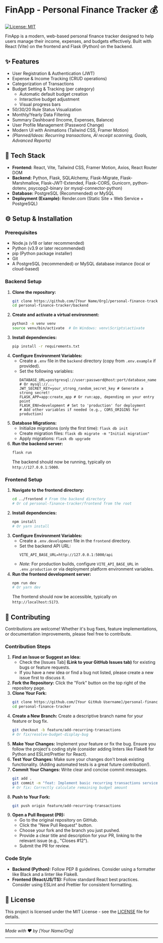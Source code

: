 # FinApp - Personal Finance Tracker 💰

[![License: MIT](https://img.shields.io/badge/License-MIT-blue.svg)](https://opensource.org/licenses/MIT)
<!-- Add other badges if applicable: build status, code coverage, etc. -->

FinApp is a modern, web-based personal finance tracker designed to help users manage their income, expenses, and budgets effectively. Built with React (Vite) on the frontend and Flask (Python) on the backend.

<!-- Add a screenshot of your application -->

## ✨ Features

*   User Registration & Authentication (JWT)
*   Expense & Income Tracking (CRUD operations)
*   Categorization of Transactions
*   Budget Setting & Tracking (per category)
    *   Automatic default budget creation
    *   Interactive budget adjustment
    *   Visual progress bars
*   50/30/20 Rule Status Visualization
*   Monthly/Yearly Data Filtering
*   Summary Dashboard (Income, Expenses, Balance)
*   User Profile Management (Password Change)
*   Modern UI with Animations (Tailwind CSS, Framer Motion)
*   *(Planned/Ideas: Recurring transactions, AI receipt scanning, Goals, Advanced Reports)*

## 🚀 Tech Stack

*   **Frontend:** React, Vite, Tailwind CSS, Framer Motion, Axios, React Router DOM
*   **Backend:** Python, Flask, SQLAlchemy, Flask-Migrate, Flask-Marshmallow, Flask-JWT-Extended, Flask-CORS, Gunicorn, python-dotenv, psycopg2-binary (or mysql-connector-python)
*   **Database:** PostgreSQL (Recommended) or MySQL
*   **Deployment (Example):** Render.com (Static Site + Web Service + PostgreSQL)

## ⚙️ Setup & Installation

### Prerequisites

*   Node.js (v18 or later recommended)
*   Python (v3.9 or later recommended)
*   pip (Python package installer)
*   Git
*   A PostgreSQL (recommended) or MySQL database instance (local or cloud-based)

### Backend Setup

1.  **Clone the repository:**
    ```bash
    git clone https://github.com/[Your Name/Org]/personal-finance-tracker.git
    cd personal-finance-tracker/backend
    ```
2.  **Create and activate a virtual environment:**
    ```bash
    python3 -m venv venv
    source venv/bin/activate  # On Windows: venv\Scripts\activate
    ```
3.  **Install dependencies:**
    ```bash
    pip install -r requirements.txt
    ```
4.  **Configure Environment Variables:**
    *   Create a `.env` file in the `backend` directory (copy from `.env.example` if provided).
    *   Set the following variables:
        ```dotenv
        DATABASE_URL=postgresql://user:password@host:port/database_name # Or mysql://...
        JWT_SECRET_KEY=your_strong_random_secret_key # Generate a strong secret!
        FLASK_APP=app:create_app # Or run:app, depending on your entry point
        FLASK_ENV=development # Set to 'production' for deployment
        # Add other variables if needed (e.g., CORS_ORIGINS for production)
        ```
5.  **Database Migrations:**
    *   Initialize migrations (only the first time): `flask db init`
    *   Create migration files: `flask db migrate -m "Initial migration"`
    *   Apply migrations: `flask db upgrade`
6.  **Run the backend server:**
    ```bash
    flask run
    ```
    The backend should now be running, typically on `http://127.0.0.1:5000`.

### Frontend Setup

1.  **Navigate to the frontend directory:**
    ```bash
    cd ../frontend # From the backend directory
    # Or cd personal-finance-tracker/frontend from the root
    ```
2.  **Install dependencies:**
    ```bash
    npm install
    # Or yarn install
    ```
3.  **Configure Environment Variables:**
    *   Create a `.env.development` file in the `frontend` directory.
    *   Set the backend API URL:
        ```dotenv
        VITE_API_BASE_URL=http://127.0.0.1:5000/api
        ```
    *   *Note:* For production builds, configure `VITE_API_BASE_URL` in `.env.production` or via deployment platform environment variables.
4.  **Run the frontend development server:**
    ```bash
    npm run dev
    # Or yarn dev
    ```
    The frontend should now be accessible, typically on `http://localhost:5173`.

## 🤝 Contributing

Contributions are welcome! Whether it's bug fixes, feature implementations, or documentation improvements, please feel free to contribute.

### Contribution Steps

1.  **Find an Issue or Suggest an Idea:**
    *   Check the [Issues Tab] **(Link to your GitHub Issues tab)** for existing bugs or feature requests.
    *   If you have a new idea or find a bug not listed, please create a new issue first to discuss it.
2.  **Fork the Repository:** Click the "Fork" button on the top right of the repository page.
3.  **Clone Your Fork:**
    ```bash
    git clone https://github.com/[Your GitHub Username]/personal-finance-tracker.git
    cd personal-finance-tracker
    ```
4.  **Create a New Branch:** Create a descriptive branch name for your feature or bug fix.
    ```bash
    git checkout -b feature/add-recurring-transactions
    # Or fix/resolve-budget-display-bug
    ```
5.  **Make Your Changes:** Implement your feature or fix the bug. Ensure you follow the project's coding style (consider adding linters like Flake8 for Python and ESLint/Prettier for React).
6.  **Test Your Changes:** Make sure your changes don't break existing functionality. (Adding automated tests is a great future contribution!).
7.  **Commit Your Changes:** Write clear and concise commit messages.
    ```bash
    git add .
    git commit -m "feat: Implement basic recurring transactions service"
    # Or fix: Correctly calculate remaining budget amount
    ```
8.  **Push to Your Fork:**
    ```bash
    git push origin feature/add-recurring-transactions
    ```
9.  **Open a Pull Request (PR):**
    *   Go to the original repository on GitHub.
    *   Click the "New Pull Request" button.
    *   Choose your fork and the branch you just pushed.
    *   Provide a clear title and description for your PR, linking to the relevant issue (e.g., "Closes #12").
    *   Submit the PR for review.

### Code Style

*   **Backend (Python):** Follow PEP 8 guidelines. Consider using a formatter like Black and a linter like Flake8.
*   **Frontend (React/JS/TS):** Follow standard React best practices. Consider using ESLint and Prettier for consistent formatting.



## 📜 License

This project is licensed under the MIT License - see the [LICENSE](LICENSE) file for details.

---

_Made with ❤️ by [Your Name/Org]_

---
